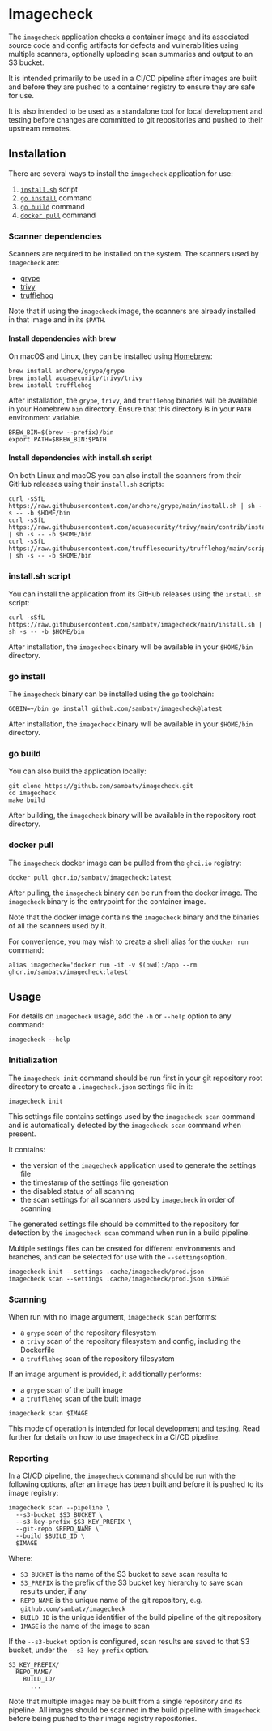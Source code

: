 # Imagecheck

The `imagecheck` application checks a container image and its associated source
code and config artifacts for defects and vulnerabilities using multiple
scanners, optionally uploading scan summaries and output to an S3 bucket.

It is intended primarily to be used in a CI/CD pipeline after images are built
and before they are pushed to a container registry to ensure they are safe for use.

It is also intended to be used as a standalone tool for local development and
testing before changes are committed to git repositories and pushed to their
upstream remotes.

## Installation

There are several ways to install the `imagecheck` application for use:

1. [`install.sh`](#installsh-script) script
2. [`go install`](#go-install) command
3. [`go build`](#go-build) command
4. [`docker pull`](#docker-pull) command

### Scanner dependencies

Scanners are required to be installed on the system. The scanners used by
`imagecheck` are:

* [grype](https://github.com/anchore/grype)
* [trivy](https://https://github.com/aquasecurity/trivy)
* [trufflehog](https://github.com/trufflesecurity/trufflehog)

Note that if using the `imagecheck` image, the scanners are already installed
in that image and in its `$PATH`.

#### Install dependencies with brew

On macOS and Linux, they can be installed using [Homebrew](https://brew.sh):

```shell
brew install anchore/grype/grype
brew install aquasecurity/trivy/trivy
brew install trufflehog
```

After installation, the `grype`, `trivy`, and `trufflehog` binaries will be
available in your Homebrew `bin` directory. Ensure that this directory is in
your `PATH` environment variable.

```shell
BREW_BIN=$(brew --prefix)/bin
export PATH=$BREW_BIN:$PATH
```

#### Install dependencies with install.sh script

On both Linux and macOS you can also install the scanners from their GitHub
releases using their `install.sh` scripts:

```shell
curl -sSfL https://raw.githubusercontent.com/anchore/grype/main/install.sh | sh -s -- -b $HOME/bin
curl -sSfL https://raw.githubusercontent.com/aquasecurity/trivy/main/contrib/install.sh | sh -s -- -b $HOME/bin
curl -sSfL https://raw.githubusercontent.com/trufflesecurity/trufflehog/main/scripts/install.sh | sh -s -- -b $HOME/bin
```

### install.sh script

You can install the application from its GitHub releases using the `install.sh` script:

```shell
curl -sSfL https://raw.githubusercontent.com/sambatv/imagecheck/main/install.sh | sh -s -- -b $HOME/bin
```

After installation, the `imagecheck` binary will be available in your
`$HOME/bin` directory.

### go install

The `imagecheck` binary can be installed using the `go` toolchain:

```shell
GOBIN=~/bin go install github.com/sambatv/imagecheck@latest
```

After installation, the `imagecheck` binary will be available in your
`$HOME/bin` directory.

### go build

You can also build the application locally:

```shell
git clone https://github.com/sambatv/imagecheck.git
cd imagecheck
make build
```

After building, the `imagecheck` binary will be available in the repository
root directory.

### docker pull

The `imagecheck` docker image can be pulled from the `ghci.io` registry:

```shell
docker pull ghcr.io/sambatv/imagecheck:latest
```

After pulling, the `imagecheck` binary can be run from the docker image.
The `imagecheck` binary is the entrypoint for the container image.

Note that the docker image contains the `imagecheck` binary and the binaries
of all the scanners used by it.

For convenience, you may wish to create a shell alias for the `docker run`
command:

```shell
alias imagecheck='docker run -it -v $(pwd):/app --rm ghcr.io/sambatv/imagecheck:latest'
```

## Usage

For details on `imagecheck` usage, add the `-h` or `--help` option to any
command:

```shell
imagecheck --help
```

### Initialization

The `imagecheck init` command should be run first in your git repository root
directory to create a `.imagecheck.json` settings file in it:

```shell
imagecheck init
```

This settings file contains settings used by the `imagecheck scan` command and
is automatically detected by the `imagecheck scan` command when present.

It contains:

* the version of the `imagecheck` application used to generate the settings file
* the timestamp of the settings file generation
* the disabled status of all scanning
* the scan settings for all scanners used by `imagecheck` in order of scanning

The generated settings file should be committed to the repository for detection
by the `imagecheck scan` command when run in a build pipeline.

Multiple settings files can be created for different environments and branches,
and can be selected for use with the `--settings`option.

```shell
imagecheck init --settings .cache/imagecheck/prod.json
imagecheck scan --settings .cache/imagecheck/prod.json $IMAGE
```

### Scanning

When run with no image argument, `imagecheck scan` performs:

* a `grype` scan of the repository filesystem
* a `trivy` scan of the repository filesystem and config, including the Dockerfile
* a `trufflehog` scan of the repository filesystem

If an image argument is provided, it additionally performs:

* a `grype` scan of the built image
* a `trufflehog` scan of the built image

```shell
imagecheck scan $IMAGE
```

This mode of operation is intended for local development and testing.
Read further for details on how to use `imagecheck` in a CI/CD pipeline.

### Reporting

In a CI/CD pipeline, the `imagecheck` command should be run with the
following options, after an image has been built and before it is pushed to
its image registry:

```shell
imagecheck scan --pipeline \
  --s3-bucket $S3_BUCKET \
  --s3-key-prefix $S3_KEY_PREFIX \
  --git-repo $REPO_NAME \
  --build $BUILD_ID \
  $IMAGE 
```

Where:

* `S3_BUCKET` is the name of the S3 bucket to save scan results to
* `S3_PREFIX` is the prefix of the S3 bucket key hierarchy to save scan results under, if any
* `REPO_NAME` is the unique name of the git repository, e.g. `github.com/sambatv/imagecheck`
* `BUILD_ID` is the unique identifier of the build pipeline of the git repository
* `IMAGE` is the name of the image to scan

If the `--s3-bucket` option is configured, scan results are saved to that S3
bucket, under the `--s3-key-prefix` option.

```text
S3_KEY_PREFIX/
  REPO_NAME/
    BUILD_ID/
      ...
```

Note that multiple images may be built from a single repository and its
pipeline. All images should be scanned in the build pipeline with `imagecheck`
before being pushed to their image registry repositories.
